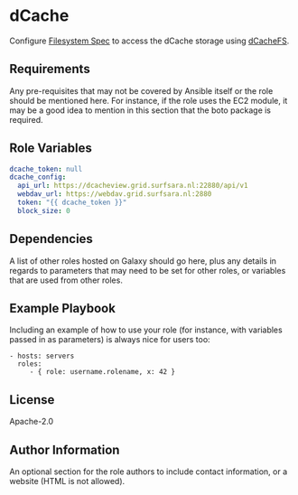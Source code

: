dCache
======

Configure [Filesystem Spec](https://filesystem-spec.readthedocs.io) to access the dCache storage using [dCacheFS](https://github.com/NLeSC-GO-common-infrastructure/dcachefs).

Requirements
------------

Any pre-requisites that may not be covered by Ansible itself or the role should be mentioned here. For instance, if the role uses the EC2 module, it may be a good idea to mention in this section that the boto package is required.

Role Variables
--------------

```yaml
dcache_token: null
dcache_config:
  api_url: https://dcacheview.grid.surfsara.nl:22880/api/v1
  webdav_url: https://webdav.grid.surfsara.nl:2880
  token: "{{ dcache_token }}"
  block_size: 0
```

Dependencies
------------

A list of other roles hosted on Galaxy should go here, plus any details in regards to parameters that may need to be set for other roles, or variables that are used from other roles.

Example Playbook
----------------

Including an example of how to use your role (for instance, with variables passed in as parameters) is always nice for users too:

    - hosts: servers
      roles:
         - { role: username.rolename, x: 42 }

License
-------

Apache-2.0

Author Information
------------------

An optional section for the role authors to include contact information, or a website (HTML is not allowed).
